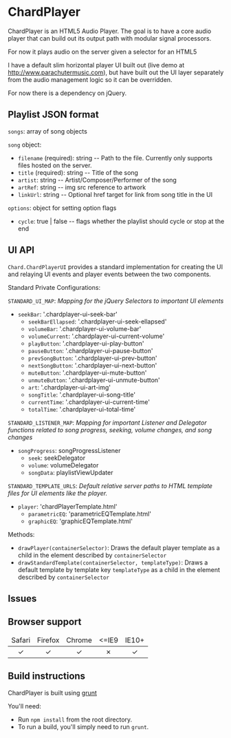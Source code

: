 ﻿# ChardPlayer

ChardPlayer is an HTML5 Audio Player. The goal is to have a core audio player that can build out its
output path with modular signal processors.

For now it plays audio on the server given a selector for an HTML5 <audio> element and a playlist JSON object

I have a default slim horizontal player UI built out (live demo at http://www.parachutermusic.com), but have built out the UI layer separately from the audio 
management logic so it can be overridden.

For now there is a dependency on jQuery.

## Playlist JSON format

`songs`: array of song objects

`song` object:

* `filename` (required): string -- Path to the file. Currently only supports files hosted on the server.
* `title` (required): string -- Title of the song
* `artist`: string -- Artist/Composer/Performer of the song
* `artRef`: string -- img src reference to artwork
* `linkUrl`: string -- Optional href target for link from song title in the UI

`options`: object for setting option flags
* `cycle`: true | false -- flags whether the playlist should cycle or stop at the end

## UI API

`Chard.ChardPlayerUI` provides a standard implementation for creating the UI and relaying UI events and player events between the two components.

Standard Private Configurations:

`STANDARD_UI_MAP`: _Mapping for the jQuery Selectors to important UI elements_

  * `seekBar`: '.chardplayer-ui-seek-bar'
	* `seekBarEllapsed`: '.chardplayer-ui-seek-ellapsed'
	*	`volumeBar`: '.chardplayer-ui-volume-bar'
	*	`volumeCurrent`: '.chardplayer-ui-current-volume'
	*	`playButton`: '.chardplayer-ui-play-button'
	*	`pauseButton`: '.chardplayer-ui-pause-button'
	*	`prevSongButton`: '.chardplayer-ui-prev-button'
	*	`nextSongButton`: '.chardplayer-ui-next-button'
	*	`muteButton`: '.chardplayer-ui-mute-button'
	*	`unmuteButton`: '.chardplayer-ui-unmute-button'
	*	`art`: '.chardplayer-ui-art-img'
	*	`songTitle`: '.chardplayer-ui-song-title'
	*	`currentTime`: '.chardplayer-ui-current-time'
	*	`totalTime`: '.chardplayer-ui-total-time'  

`STANDARD_LISTENER_MAP`: _Mapping for important Listener and Delegator functions related to song progress, seeking, volume changes, and song changes_

  * `songProgress`: songProgressListener
	* `seek`: seekDelegator
	* `volume`: volumeDelegator
	* `songData`: playlistViewUpdater

`STANDARD_TEMPLATE_URLS`: _Default relative server paths to HTML template files for UI elements like the player._

  * `player`: 'chardPlayerTemplate.html'
	* `parametricEQ`: 'parametricEQTemplate.html'
	* `graphicEQ`: 'graphicEQTemplate.html'
		
Methods:

* `drawPlayer(containerSelector)`: Draws the default player template as a child in the element described by `containerSelector`
* `drawStandardTemplate(containerSelector, templateType)`: Draws a default template by template key `templateType` as a child in the element described by `containerSelector`

## Issues


## Browser support

<table width="100%" style="text-align: center;">
  <thead>
    <tr>
      <td>Safari</td>
      <td>Firefox</td>
      <td>Chrome</td>
      <td>&lt;=IE9</td>
      <td>IE10+</td>
    </tr>
  </thead>
  <tbody>
    <tr>
      <td>&#x2713;</td>
      <td>&#x2713;</td>
      <td>&#x2713;</td>
      <td>&#x2717;</td>
      <td>&#x2713;</td>
    </tr>
  </tbody>
</table>



## Build instructions

ChardPlayer is built using [grunt](http://gruntjs.com)

You'll need:

* Run `npm install` from the root directory.
* To run a build, you'll simply need to run `grunt`.
